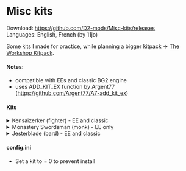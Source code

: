 # Misc kits

Download: https://github.com/D2-mods/Misc-kits/releases  
Languages: English, French (by 11jo)

Some kits I made for practice, while planning a bigger kitpack -> [The Workshop Kitpack](https://github.com/D2-mods/The-Workshop-Kitpack).

#### Notes:
- compatible with EEs and classic BG2 engine
- uses ADD_KIT_EX function by Argent77 (https://github.com/Argent77/A7-add_kit_ex)

#### Kits
<details>
  <summary>Kensaizerker (fighter)     - EE and classic</summary>
  
Kensaizerker (Fighter)
-
>KENSAIZERKER: A variant of the kensai, or "sword saint", this warrior is in tune with <PRO_HISHER> animalistic side and, during combat, can achieve an ecstatic state of mind that will enable <PRO_HIMHER> to fight longer, harder, and more savagely than any person has a right to.
>
>Advantages:  
>- +2 bonus to Armor Class.  
>- +1 to attack and damage rolls every 3 levels.  
>- -1 bonus to Speed Factor every 4 levels.  
>- May use the Enrage ability. Gains one use at level 1 and an additional use every 4 levels thereafter.
>
>ENRAGE: For 1 turn, the character gains a +2 bonus to attack and damage rolls, a +2 bonus to Armor Class, and immunity to charm, confusion, fear, feeblemind, hold, imprisonment, level drain, maze, stun, and sleep. The character also gains 15 temporary Hit Points which are taken away at the end of the berserk spree, possibly knocking <PRO_HIMHER> unconscious.
>
>Disadvantages:  
>- Becomes winded after berserking: -2 penalty to attack rolls, damage, and Armor Class.  
>- May not wear any armor.  
>- May not use missile weapons.  
>- May not wear gauntlets or bracers.  
>- Alignment restricted to any non-lawful.
  
</details>
<details>
  <summary>Monastery Swordsman (monk) - EE only</summary>
  
Monastery Swordsman (Monk)
-
>MONASTERY SWORDSMAN: Monks are warriors who pursue perfection through contemplation as well as action. Among them are a subset that have been specially trained to be one with their favored weapons. This Monk's best known feat is the ability to sever an opponent with a single strike.
>
>Advantages:  
>- May achieve High Mastery (four slots) in any weapon available to Monks.  
>- May allocate two slots in Single Weapon Style and three slots in Two-Weapon Style.  
>- +1 to attack and damage rolls every 4 levels.  
>- 2nd level: May use the Blazing Weapon ability once per day. Gains additional uses every 4 levels thereafter.
>
>BLAZING WEAPON: The monk channels inner light, shrouding weapons in an intense, but short-lived, flame. Melee attacks inflict an extra 2d6 fire damage per hit for the next round. The duration increases to 2 rounds at level 9, 3 rounds at level 12, 4 rounds at level 15, and 5 rounds at level 25.
>
>- 13th level: May use the Sever ability once per day.
>
>SEVER: A single deadly strike. The next successful attack within 2 rounds forces the target to save vs. Death at -2 or die. An opponent that survives the attack still suffers 5d6 slashing damage.
>
>Disadvantages:  
>- Unarmed attacks do not gain extra Attacks Per Round bonuses.  
>- May not use the Stunning Blow ability.  
>- May not use the Quivering Palm ability.  
>- May not use slings or darts.
  
</details>
<details>
  <summary>Jesterblade (bard)         - EE and classic</summary>
  
Jesterblade (Bard)
-
>JESTERBLADE: The Jesterblade is well versed in the arts of ridicule and hilarity, and uses <PRO_HISHER> abilities to confuse enemies, cavorting madly during combat. Do not mistake <PRO_HIMHER> for a true fool, however. This bard is an expert fighter and adventurer, whose fighting style is lethally dangerous.
>
>Advantages:  
>- The Jesterblade's song does not help allies. Instead, once each round, every enemy within 30 feet must save vs. Spell with a +2 bonus or be confused for 1 round.  
>- May place 3 slots in Two-Weapon Style.  
>- May use the Offensive Spin and Defensive Spin abilities once per day. Gains one use each at level 1 and an additional use each every 4 levels thereafter.
>
>OFFENSIVE SPIN: During the next 4 rounds, the character gains a +2 bonus to attack and damage rolls, an extra attack per round, and doubled movement speed. As well, all attacks do maximum damage for the duration. Offensive Spin may not be used in conjunction with the Haste or Improved Haste spells.
>
>DEFENSIVE SPIN: During the next 4 rounds, the character is rooted to the spot and gains a +1 bonus to Armor Class per level, up to a maximum of +10.
>  
>Disadvantages:  
>- Bard Song does not gain additional effects at higher levels.  
>- Only has one half the normal Lore value.  
>- Only has one half the normal Pick Pockets skill.
  
</details>


#### config.ini
- Set a kit to = 0 to prevent install

